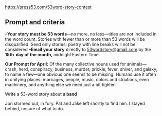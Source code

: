 https://press53.com/53word-story-contest


## Prompt and criteria

**–Your story must be 53 words**—no more, no less—titles are not included in the word count. Stories with fewer than or more than 53 words will be disqualified. Send only stories; poetry with line breaks will not be considered
**–Email your story** directly to [53wordstory@gmail.com](mailto:53wordstory@gmail.com?subject=53-Word%20Story%20Contest%20Entry) by the **15th  day of the month,** midnight Eastern Time.

**Our Prompt for April:** Of the many collective nouns used for animals—crash, herd, conspiracy, business, murder, prickle, fever, shiver, and galaxy, to name a few—one obvious one seems to be missing. Humans use it often in unifying places: marriages, people, music, colors and striations, even machinery, and anything else we need just a bit tighter.

Write a 53-word story about **a band**

Jon stormed out, in fury. Pat and Jake left shortly to find him. I stayed behind, unsure of what to do. 